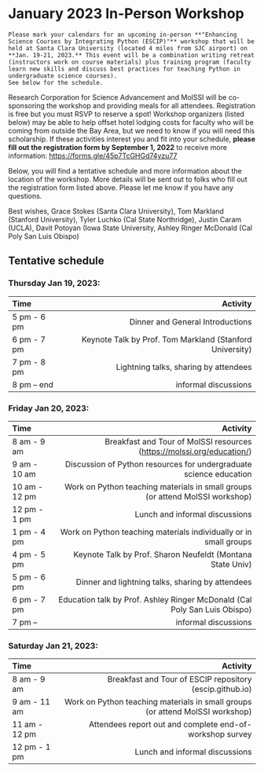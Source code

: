 # January 2023 In-Person Workshop

```{admonition} ESCIP worksop at Santa Clara University
Please mark your calendars for an upcoming in-person **"Enhancing Science Courses by Integrating Python (ESCIP)"** workshop that will be held at Santa Clara University (located 4 miles from SJC airport) on **Jan. 19-21, 2023.** This event will be a combination writing retreat (instructors work on course materials) plus training program (faculty learn new skills and discuss best practices for teaching Python in undergraduate science courses). 
See below for the schedule. 
```

Research Corporation for Science Advancement and MolSSI will be co-sponsoring the workshop and providing meals for all attendees. Registration is free but you must RSVP to reserve a spot! Workshop organizers (listed below) may be able to help offset hotel lodging costs for faculty who will be coming from outside the Bay Area, but we need to know if you will need this scholarship. If these activities interest you and fit into your schedule, **please fill out the registration form by September 1, 2022** to receive more information: https://forms.gle/45p7TcGHGd74yzu77

Below, you will find a tentative schedule and more information about the location of the workshop. More details will be sent out to folks who fill out the registration form listed above. Please let me know if you have any questions.

Best wishes,
Grace Stokes (Santa Clara University),
Tom Markland (Stanford University),
Tyler Luchko (Cal State Northridge),
Justin Caram (UCLA),
Davit Potoyan (Iowa State University,
Ashley Ringer McDonald (Cal Poly San Luis Obispo)

## Tentative schedule


### Thursday Jan 19, 2023:

|    Time         |   Activity   |
| :------------   | -------------: |
| 5 pm - 6 pm     |        Dinner and General Introductions       |
| 6 pm - 7 pm     |      Keynote Talk by Prof. Tom Markland (Stanford University)       |
| 7 pm - 8 pm     | Lightning talks, sharing by attendees |
|8 pm – end       | informal discussions |

### Friday Jan 20, 2023:

|    Time         |   Activity   |
| :------------   | -------------: |
|8 am - 9 am | Breakfast and Tour of MolSSI resources (https://molssi.org/education/) |
|9 am - 10 am | Discussion of Python resources for undergraduate science education |
|10 am - 12 pm | Work on Python teaching materials in small groups (or attend MolSSI workshop) |
|12 pm - 1 pm | Lunch and informal discussions |
|1 pm - 4 pm | Work on Python teaching materials individually or in small groups |
|4 pm - 5 pm | Keynote Talk by Prof. Sharon Neufeldt (Montana State Univ)  |
|5 pm - 6 pm | Dinner and lightning talks, sharing by attendees |
|6 pm - 7 pm | Education talk by Prof. Ashley Ringer McDonald (Cal Poly San Luis Obispo) |
|7 pm –  | informal discussions |

### Saturday Jan 21, 2023:

|    Time         |   Activity   |
| :------------   | -------------: |
| 8 am - 9 am | Breakfast and Tour of ESCIP repository (escip.github.io) |
| 9 am - 11 am | Work on Python teaching materials in small groups (or attend MolSSI workshop) |
| 11 am - 12 pm | Attendees report out and complete end-of-workshop survey |
| 12 pm - 1 pm | Lunch and informal discussions |

